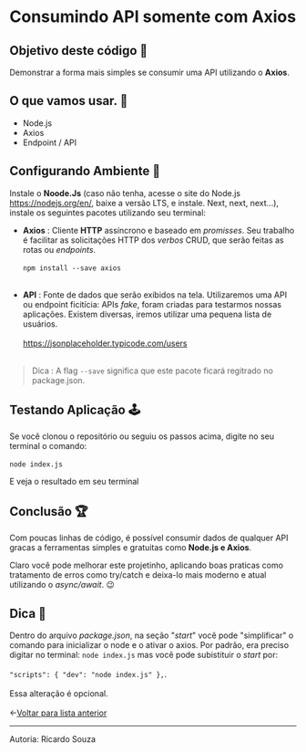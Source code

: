 # Consumindo API somente com Axios
## Objetivo deste código 🎯
Demonstrar a forma mais simples se consumir uma API utilizando o **Axios**. 

## O que vamos usar. 🧰
- Node.js 
- Axios 
- Endpoint / API  


## Configurando Ambiente 📗
 Instale o **Noode.Js** (caso não tenha, acesse o site do Node.js https://nodejs.org/en/, baixe a versão LTS, e instale. Next, next, next...), instale os seguintes pacotes utilizando seu terminal:


* **Axios** : Cliente **HTTP** assíncrono e baseado em *promisses*. Seu trabalho é facilitar as solicitações HTTP dos *verbos* CRUD, que serão feitas as rotas ou *endpoints*.<br> <br>
`npm install --save axios`<br> <br>

* **API** : Fonte de dados que serão exibidos na tela. Utilizaremos uma API ou endpoint ficitícia: APIs *fake*, foram criadas para testarmos nossas aplicações. Existem diversas, iremos utilizar uma pequena lista de usuários.<br> <br>
https://jsonplaceholder.typicode.com/users<br> <br>



>Dica : A flag `--save` significa que este pacote ficará regitrado no package.json.<br>




## Testando Aplicação 🕹

Se você clonou o repositório ou seguiu os passos acima, digite no seu terminal o comando: <br> <br>
`node index.js` <br>

E veja o resultado em seu terminal<br>


## Conclusão 🏆
Com poucas linhas de código, é possível consumir dados de qualquer API gracas a ferramentas simples e gratuitas como **Node.js e Axios**. <br>

Claro você pode melhorar este projetinho, aplicando boas praticas como tratamento de erros como try/catch e deixa-lo mais moderno e atual utilizando o *async/await*. 😉

## Dica 📌
Dentro do arquivo *package.json*, na seção "*start*" você pode "simplificar" o comando para inicializar o node e o ativar o axios. Por padrão, era preciso digitar no terminal: `node index.js` mas você pode subistituir o *start* por: <br><br>
 `"scripts": {
    "dev": "node index.js"
  },`. <br><br>
  Essa alteração é opcional. <br> <br>
←[Voltar para lista anterior](https://github.com/ricardaonao/API)
____________________________________________________________________
Autoria: Ricardo Souza 
